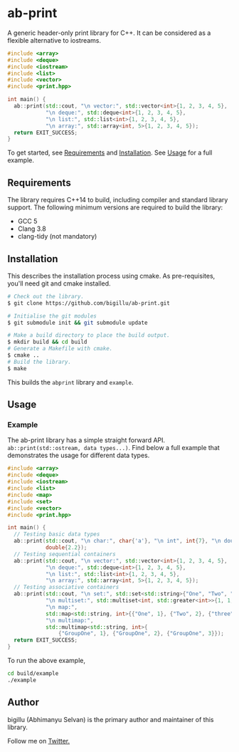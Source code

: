 # ab-print
A generic header-only print library for C++. It can be considered as a flexible alternative to iostreams.

```c++
#include <array>
#include <deque>
#include <iostream>
#include <list>
#include <vector>
#include <print.hpp>

int main() {
  ab::print(std::cout, "\n vector:", std::vector<int>{1, 2, 3, 4, 5},
            "\n deque:", std::deque<int>{1, 2, 3, 4, 5},
            "\n list:", std::list<int>{1, 2, 3, 4, 5},
            "\n array:", std::array<int, 5>{1, 2, 3, 4, 5});
  return EXIT_SUCCESS;
}
```

To get started, see [Requirements](#requirements) and [Installation](#installation).
See [Usage](#usage) for a full example.

## Requirements
The library requires C++14 to build, including compiler and standard library support.
The following minimum versions are required to build the library:

* GCC 5
* Clang 3.8
* clang-tidy (not mandatory)

## Installation

This describes the installation process using cmake. As pre-requisites, you'll need git and cmake installed.
```bash
# Check out the library.
$ git clone https://github.com/bigillu/ab-print.git

# Initialise the git modules
$ git submodule init && git submodule update

# Make a build directory to place the build output.
$ mkdir build && cd build
# Generate a Makefile with cmake.
$ cmake ..
# Build the library.
$ make
```
This builds the `abprint` library and `example`.

## Usage
### Example
The ab-print library has a simple straight forward API. `ab::print(std::ostream, data types...)`.
Find below a full example that demonstrates the usage for different data types.

```c++
#include <array>
#include <deque>
#include <iostream>
#include <list>
#include <map>
#include <set>
#include <vector>
#include <print.hpp>

int main() {
  // Testing basic data types
  ab::print(std::cout, "\n char:", char{'a'}, "\n int", int{7}, "\n double",
            double{2.2});
  // Testing sequential containers
  ab::print(std::cout, "\n vector:", std::vector<int>{1, 2, 3, 4, 5},
            "\n deque:", std::deque<int>{1, 2, 3, 4, 5},
            "\n list:", std::list<int>{1, 2, 3, 4, 5},
            "\n array:", std::array<int, 5>{1, 2, 3, 4, 5});
  // Testing associative containers
  ab::print(std::cout, "\n set:", std::set<std::string>{"One", "Two", "Three"},
            "\n multiset:", std::multiset<int, std::greater<int>>{1, 1, 1},
            "\n map:",
            std::map<std::string, int>{{"One", 1}, {"Two", 2}, {"three", 3}},
            "\n multimap:",
            std::multimap<std::string, int>{
                {"GroupOne", 1}, {"GroupOne", 2}, {"GroupOne", 3}});
  return EXIT_SUCCESS;
}
```
To run the above example,
```bash
cd build/example
./example
```

## Author
bigillu (Abhimanyu Selvan) is the primary author and maintainer of this library.

Follow me on [Twitter.](http://www.twitter.com/a_bigillu)
